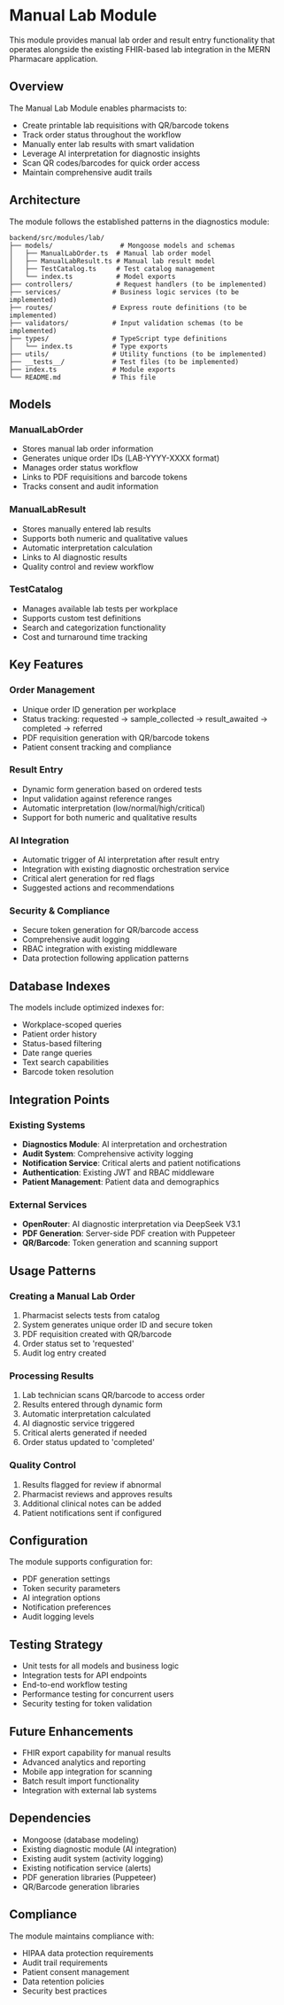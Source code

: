 # Manual Lab Module

This module provides manual lab order and result entry functionality that operates alongside the existing FHIR-based lab integration in the MERN Pharmacare application.

## Overview

The Manual Lab Module enables pharmacists to:

- Create printable lab requisitions with QR/barcode tokens
- Track order status throughout the workflow
- Manually enter lab results with smart validation
- Leverage AI interpretation for diagnostic insights
- Scan QR codes/barcodes for quick order access
- Maintain comprehensive audit trails

## Architecture

The module follows the established patterns in the diagnostics module:

```
backend/src/modules/lab/
├── models/                 # Mongoose models and schemas
│   ├── ManualLabOrder.ts  # Manual lab order model
│   ├── ManualLabResult.ts # Manual lab result model
│   ├── TestCatalog.ts     # Test catalog management
│   └── index.ts           # Model exports
├── controllers/           # Request handlers (to be implemented)
├── services/             # Business logic services (to be implemented)
├── routes/               # Express route definitions (to be implemented)
├── validators/           # Input validation schemas (to be implemented)
├── types/                # TypeScript type definitions
│   └── index.ts          # Type exports
├── utils/                # Utility functions (to be implemented)
├── __tests__/            # Test files (to be implemented)
├── index.ts              # Module exports
└── README.md             # This file
```

## Models

### ManualLabOrder

- Stores manual lab order information
- Generates unique order IDs (LAB-YYYY-XXXX format)
- Manages order status workflow
- Links to PDF requisitions and barcode tokens
- Tracks consent and audit information

### ManualLabResult

- Stores manually entered lab results
- Supports both numeric and qualitative values
- Automatic interpretation calculation
- Links to AI diagnostic results
- Quality control and review workflow

### TestCatalog

- Manages available lab tests per workplace
- Supports custom test definitions
- Search and categorization functionality
- Cost and turnaround time tracking

## Key Features

### Order Management

- Unique order ID generation per workplace
- Status tracking: requested → sample_collected → result_awaited → completed → referred
- PDF requisition generation with QR/barcode tokens
- Patient consent tracking and compliance

### Result Entry

- Dynamic form generation based on ordered tests
- Input validation against reference ranges
- Automatic interpretation (low/normal/high/critical)
- Support for both numeric and qualitative results

### AI Integration

- Automatic trigger of AI interpretation after result entry
- Integration with existing diagnostic orchestration service
- Critical alert generation for red flags
- Suggested actions and recommendations

### Security & Compliance

- Secure token generation for QR/barcode access
- Comprehensive audit logging
- RBAC integration with existing middleware
- Data protection following application patterns

## Database Indexes

The models include optimized indexes for:

- Workplace-scoped queries
- Patient order history
- Status-based filtering
- Date range queries
- Text search capabilities
- Barcode token resolution

## Integration Points

### Existing Systems

- **Diagnostics Module**: AI interpretation and orchestration
- **Audit System**: Comprehensive activity logging
- **Notification Service**: Critical alerts and patient notifications
- **Authentication**: Existing JWT and RBAC middleware
- **Patient Management**: Patient data and demographics

### External Services

- **OpenRouter**: AI diagnostic interpretation via DeepSeek V3.1
- **PDF Generation**: Server-side PDF creation with Puppeteer
- **QR/Barcode**: Token generation and scanning support

## Usage Patterns

### Creating a Manual Lab Order

1. Pharmacist selects tests from catalog
2. System generates unique order ID and secure token
3. PDF requisition created with QR/barcode
4. Order status set to 'requested'
5. Audit log entry created

### Processing Results

1. Lab technician scans QR/barcode to access order
2. Results entered through dynamic form
3. Automatic interpretation calculated
4. AI diagnostic service triggered
5. Critical alerts generated if needed
6. Order status updated to 'completed'

### Quality Control

1. Results flagged for review if abnormal
2. Pharmacist reviews and approves results
3. Additional clinical notes can be added
4. Patient notifications sent if configured

## Configuration

The module supports configuration for:

- PDF generation settings
- Token security parameters
- AI integration options
- Notification preferences
- Audit logging levels

## Testing Strategy

- Unit tests for all models and business logic
- Integration tests for API endpoints
- End-to-end workflow testing
- Performance testing for concurrent users
- Security testing for token validation

## Future Enhancements

- FHIR export capability for manual results
- Advanced analytics and reporting
- Mobile app integration for scanning
- Batch result import functionality
- Integration with external lab systems

## Dependencies

- Mongoose (database modeling)
- Existing diagnostic module (AI integration)
- Existing audit system (activity logging)
- Existing notification service (alerts)
- PDF generation libraries (Puppeteer)
- QR/Barcode generation libraries

## Compliance

The module maintains compliance with:

- HIPAA data protection requirements
- Audit trail requirements
- Patient consent management
- Data retention policies
- Security best practices
